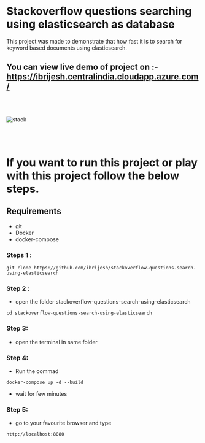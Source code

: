 # Stackoverflow questions searching using elasticsearch as database

This project was made to demonstrate that how fast it is to search for keyword based documents using elasticsearch.

## You can view live demo of project  on :- https://ibrijesh.centralindia.cloudapp.azure.com/

<br>
<br>


![stack](https://user-images.githubusercontent.com/41025295/126439945-7e4a5c3b-776e-4c1b-adec-81237f9b630b.gif)

<br>
<br>


# If you want to run this project or play with this project follow the below steps.

## Requirements

- git
- Docker
- docker-compose

### Steps 1 :
```
git clone https://github.com/ibrijesh/stackoverflow-questions-search-using-elasticsearch
```

### Step 2 :
- open the folder stackoverflow-questions-search-using-elasticsearch 
``` 
cd stackoverflow-questions-search-using-elasticsearch
```

### Step 3: 
- open the terminal in same folder

### Step 4:
- Run the commad
```
docker-compose up -d --build  
```  
- wait for few minutes

### Step 5:
- go to your favourite browser and  type
```
http://localhost:8080 
```





